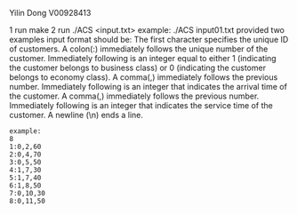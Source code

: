 Yilin Dong 
V00928413

1 run make 
2 run ./ACS <input.txt> 
	example: ./ACS input01.txt
	provided two examples 
input format should be:
	The first character specifies the unique ID of customers.
	A colon(:) immediately follows the unique number of the customer.
	Immediately following is an integer equal to either 1 (indicating the customer belongs to business class) or 0 (indicating the customer belongs to economy class).
	A comma(,) immediately follows the previous number.
	Immediately following is an integer that indicates the arrival time of the customer. 
	A comma(,) immediately follows the previous number.
	Immediately following is an integer that indicates the service time of the customer. 
	A newline (\n) ends a line.
	
	example:
	8
	1:0,2,60
	2:0,4,70
	3:0,5,50
	4:1,7,30
	5:1,7,40
	6:1,8,50
	7:0,10,30
	8:0,11,50
